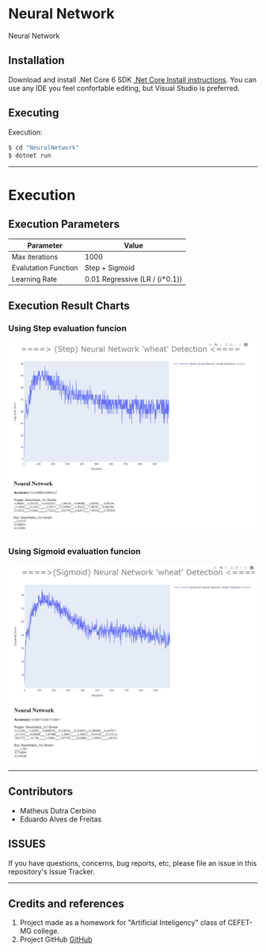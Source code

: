 # Neural Network
Neural Network

## Installation

Download and install .Net Core 6 SDK [.Net Core Install instructions](https://dotnet.microsoft.com/en-us/download).
You can use any IDE you feel confortable editing, but Visual Studio is preferred.

## Executing
Execution:
````bash
$ cd "NeuralNetwork"
$ dotnet run
````

----

# Execution
## Execution Parameters
| Parameter            	| Value 	                     |
|----------------------	|-------	                     |
| Max iterations    	| 1000    	                     |
| Evalutation Function  | Step + Sigmoid                 |
| Learning Rate         | 0.01 Regressive (LR / (i*0.1)) |


## Execution Result Charts

### **Using Step evaluation funcion**
![Step](Images/Wheat_step_1000Iter.png)

### **Using Sigmoid evaluation funcion**
![Step](Images/Wheat_sigmoid_1000Iter.png)



----

## Contributors

- Matheus Dutra Cerbino
- Eduardo Alves de Freitas

## ISSUES

If you have questions, concerns, bug reports, etc, please file an issue in this repository's Issue Tracker.

----

## Credits and references

1. Project made as a homework for "Artificial Inteligency" class of CEFET-MG college.
2. Project GitHub [GitHub](https://github.com/Pinacolada8/NeuralNetwork)
